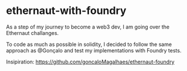 # ethernaut-with-foundry

As a step of my journey to become a web3 dev, I am going over the Ethernaut challanges.

To code as much as possible in solidity, I decided to follow the same approach as @Gonçalo and test my implementations with Foundry tests.

Insipiration: https://github.com/goncaloMagalhaes/ethernaut-foundry
